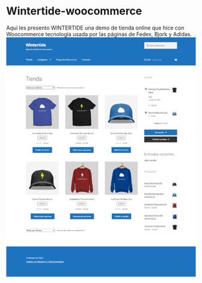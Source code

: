 # Wintertide-woocommerce
Aquí les presento WINTERTIDE una demo de tienda online que hice con Woocommerce tecnología usada por las páginas de Fedex, Bjork y Adidas.
![Banner](https://raw.githubusercontent.com/ricober/Wintertide-woocommerce-wp/main/wt_1.png)
